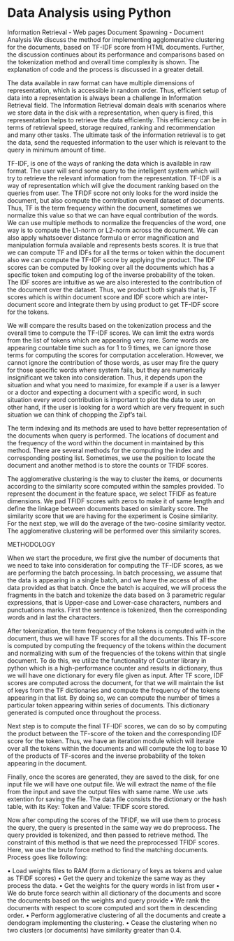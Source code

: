# Data Analysis using Python 
Information Retrieval - Web pages Document Spawning - Document Analysis
We discuss the method for implementing agglomerative clustering for the documents, based on TF-IDF score from HTML documents. Further, the discussion continues about its performance and comparisons based on the tokenization method and overall time complexity is shown. The explanation of code and the process is discussed in a greater detail. 


The data available in raw format can have multiple dimensions of representation, which is accessible in random order. Thus, efficient setup of data into a representation is always been a challenge in Information Retrieval field. The Information Retrieval domain deals with scenarios where we store data in the disk with a representation, when query is fired, this representation helps to retrieve the data efficiently. This efficiency can be in terms of retrieval speed, storage required, ranking and recommendation and many other tasks. The ultimate task of the information retrieval is to get the data, send the requested information to the user which is relevant to the query in minimum amount of time.

TF-IDF, is one of the ways of ranking the data which is available in raw format. The user will send some query to the intelligent system which will try to retrieve the relevant information from the representation. TF-IDF is a way of representation which will give the document ranking based on the queries from user. The TFIDF score not only looks for the word inside the document, but also compute the contribution overall dataset of documents. Thus, TF is the term frequency within the document, sometimes we normalize this value so that we can have equal contribution of the words. We can use multiple methods to normalize the frequencies of the word, one way is to compute the L1-norm or L2-norm across the document. We can also apply whatsoever distance formula or error magnification and manipulation formula available and represents bests scores. It is true that we can compute TF and IDFs for all the terms or token within the document also we can compute the TF-IDF score by applying the product. The IDF scores can be computed by looking over all the documents which has a specific token and computing log of the inverse probability of the token. The IDF scores are intuitive as we are also interested to the contribution of the document over the dataset. Thus, we product both signals that is, TF scores which is within document score and IDF score which are inter-document score and integrate them by using product to get TF-IDF score for the tokens. 

We will compare the results based on the tokenization process and the overall time to compute the TF-IDF scores. We can limit the extra words from the list of tokens which are appearing very rare.  Some words are appearing countable time such as for 1 to 9 times, we can ignore those terms for computing the scores for computation acceleration. However, we cannot ignore the contribution of those words, as user may fire the query for those specific words where system fails, but they are numerically insignificant we taken into consideration. Thus, it depends upon the situation and what you need to maximize, for example if a user is a lawyer or a doctor and expecting a document with a specific word, in such situation every word contribution is important to plot the data to user, on other hand, if the user is looking for a word which are very frequent in such situation we can think of chopping the Zipf’s tail. 

The term indexing and its methods are used to have better representation of the documents when query is performed. The locations of document and the frequency of the word within the document in maintained by this method. There are several methods for the computing the index and corresponding posting list. Sometimes, we use the position to locate the document and another method is to store the counts or TFIDF scores.

The agglomerative clustering is the way to cluster the items, or documents according to the similarity score computed within the samples provided. To represent the document in the feature space, we select TFIDF as feature dimensions. We pad TFIDF scores with zeros to make it of same length and define the linkage between documents based on similarity score. The similarity score that we are having for the experiment is Cosine similarity. For the next step, we will do the average of the two-cosine similarity vector. The agglomerative clustering will be performed over this similarity scores.

METHODOLOGY 

When we start the procedure, we first give the number of documents that we need to take into consideration for computing the TF-IDF scores, as we are performing the batch processing. In batch processing, we assume that the data is appearing in a single batch, and we have the access of all the data provided as that batch. Once the batch is acquired, we will process the fragments in the batch and tokenize the data based on 3 parametric regular expressions, that is Upper-case and Lower-case characters, numbers and punctuations marks. First the sentence is tokenized, then the corresponding words and in last the characters. 
 



After tokenization, the term frequency of the tokens is computed with in the document, thus we will have TF scores for all the documents. This TF-score is computed by computing the frequency of the tokens within the document and normalizing with sum of the frequencies of the tokens within that single document. To do this, we utilize the functionality of Counter library in python which is a high-performance counter and results in dictionary, thus we will have one dictionary for every file given as input. After TF score, IDF scores are computed across the document, for that we will maintain the list of keys from the TF dictionaries and compute the frequency of the tokens appearing in that list. By doing so, we can compute the number of times a particular token appearing within series of documents. This dictionary generated is computed once throughout the process. 

Next step is to compute the final TF-IDF scores, we can do so by computing the product between the TF-score of the token and the corresponding IDF score for the token. Thus, we have an iteration module which will iterate over all the tokens within the documents and will compute the log to base 10 of the products of TF-scores and the inverse probability of the token appearing in the document. 


Finally, once the scores are generated, they are saved to the disk, for one input file we will have one output file. We will extract the name of the file from the input and save the output files with same name. We use .wts extention for saving the file. The data file consists the dictionary or the hash table, with its Key: Token and Value: TFIDF score stored. 	

Now after computing the scores of the TFIDF, we will use them to process the query, the query is presented in the same way we do preprocess. The query provided is tokenized, and then passed to retrieve method. The constraint of this method is that we need the preprocessed TFIDF scores. Here, we use the brute force method to find the matching documents. Process goes like following:

•	Load weights files to RAM (form a dictionary of keys as tokens and value as TFIDF scores)
•	Get the query and tokenize the same way as they process the data.
•	Get the weights for the query words in list from user
•	We do brute force search within all dictionary of the documents and score the documents based on the weights and query provide
•	We rank the documents with respect to score computed and sort them in descending order.
•	Perform agglomerative clustering of all the documents and create a dendogram implementing the clustering.
•	Cease the clustering when no two clusters (or documents) have similarity greater than 0.4. 
